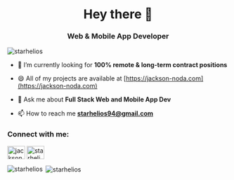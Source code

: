 <h1 align="center">Hey there 👋</h1>
<h3 align="center">Web & Mobile App Developer</h3>

<p align="left"> <img src="https://komarev.com/ghpvc/?username=starhelios" alt="starhelios" /> </p>

- 🌱 I’m currently looking for **100% remote & long-term contract positions**

- 😄 All of my projects are available at [https://jackson-noda.com](https://jackson-noda.com)

- 💬 Ask me about **Full Stack Web and Mobile App Dev**

- 📫 How to reach me **starhelios94@gmail.com**

<p align="left">
<h3 align="left">Connect with me:</h3>
<a href="https://jackson-noda.com" target="blank"><img align="center" src="https://cdn.jsdelivr.net/npm/simple-icons@3.0.1/icons/dev-dot-to.svg" alt="jackson" height="30" width="40" /></a>
<a href="https://www.linkedin.com/in/jackson-noda-5b0a9a1a4" target="blank"><img align="center" src="https://cdn.jsdelivr.net/npm/simple-icons@3.0.1/icons/linkedin.svg" alt="starhelios" height="30" width="40" /></a>
</p>

<p><img align="left" src="https://github-readme-stats.vercel.app/api/top-langs/?username=starhelios&layout=compact" alt="starhelios" /></p>

<p>&nbsp;<img align="center" src="https://github-readme-stats.vercel.app/api?username=starhelios&show_icons=true&theme=dracula&count_private=true&exclude_repo=laravel-project" alt="starhelios" /></p>